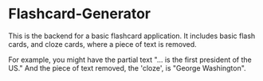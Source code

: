 # Flashcard-Generator

This is the backend for a basic flashcard application. It includes basic flash cards, and cloze cards, where a piece of text is removed.

For example, you might have the partial text "... is the first president of the US." And the piece of text removed, the 'cloze', is "George Washington".
